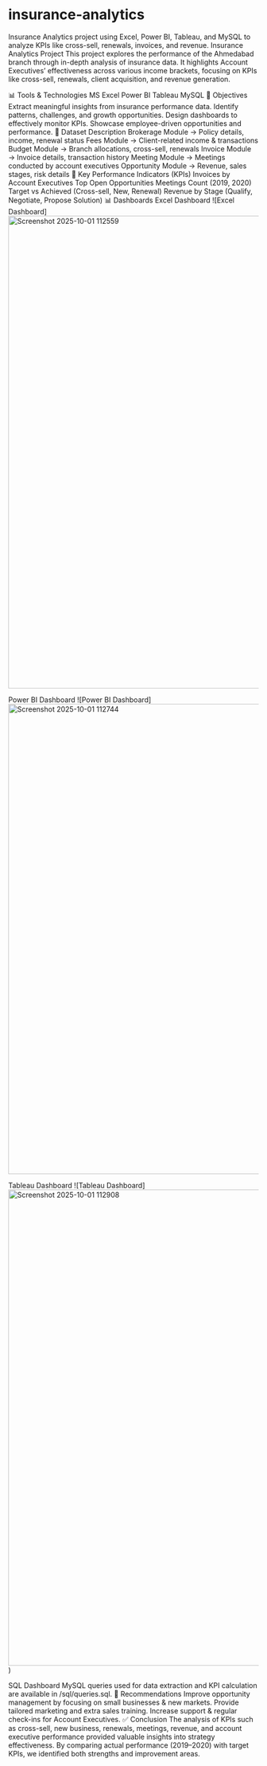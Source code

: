 
# insurance-analytics
Insurance Analytics project using Excel, Power BI, Tableau, and MySQL to analyze KPIs like cross-sell, renewals, invoices, and revenue.
Insurance Analytics Project
This project explores the performance of the Ahmedabad branch through in-depth analysis of insurance data.
It highlights Account Executives’ effectiveness across various income brackets, focusing on KPIs like cross-sell, renewals, client acquisition, and revenue generation.

📊 Tools & Technologies
MS Excel
Power BI
Tableau
MySQL
📌 Objectives
Extract meaningful insights from insurance performance data.
Identify patterns, challenges, and growth opportunities.
Design dashboards to effectively monitor KPIs.
Showcase employee-driven opportunities and performance.
📂 Dataset Description
Brokerage Module → Policy details, income, renewal status
Fees Module → Client-related income & transactions
Budget Module → Branch allocations, cross-sell, renewals
Invoice Module → Invoice details, transaction history
Meeting Module → Meetings conducted by account executives
Opportunity Module → Revenue, sales stages, risk details
📌 Key Performance Indicators (KPIs)
Invoices by Account Executives
Top Open Opportunities
Meetings Count (2019, 2020)
Target vs Achieved (Cross-sell, New, Renewal)
Revenue by Stage (Qualify, Negotiate, Propose Solution)
📊 Dashboards
Excel Dashboard
![Excel Dashboard]<img width="1402" height="949" alt="Screenshot 2025-10-01 112559" src="https://github.com/user-attachments/assets/43674a95-a9a6-42ae-82a3-3828a92ef05c" />

Power BI Dashboard
![Power BI Dashboard]<img width="1656" height="944" alt="Screenshot 2025-10-01 112744" src="https://github.com/user-attachments/assets/fdec1f4f-a7af-4524-a13a-8e6558530438" />

Tableau Dashboard
![Tableau Dashboard]<img width="1741" height="956" alt="Screenshot 2025-10-01 112908" src="https://github.com/user-attachments/assets/0ed456ff-8d7d-499a-b861-9e9f9d03d7f9" />)

SQL Dashboard
MySQL queries used for data extraction and KPI calculation are available in /sql/queries.sql.
📌 Recommendations
Improve opportunity management by focusing on small businesses & new markets.
Provide tailored marketing and extra sales training.
Increase support & regular check-ins for Account Executives.
✅ Conclusion
The analysis of KPIs such as cross-sell, new business, renewals, meetings, revenue, and account executive performance provided valuable insights into strategy effectiveness.
By comparing actual performance (2019–2020) with target KPIs, we identified both strengths and improvement areas.
